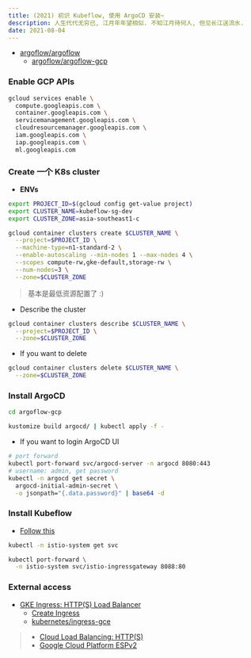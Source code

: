 ```yaml
---
title: (2021) 初识 Kubeflow, 使用 ArgoCD 安装~
description: 人生代代无穷已, 江月年年望相似. 不知江月待何人, 但见长江送流水.
date: 2021-08-04
---
```


* [argoflow/argoflow](https://github.com/argoflow/argoflow)
  - [argoflow/argoflow-gcp](https://github.com/argoflow/argoflow-gcp)

### Enable GCP APIs

```zsh
gcloud services enable \
  compute.googleapis.com \
  container.googleapis.com \
  servicemanagement.googleapis.com \
  cloudresourcemanager.googleapis.com \
  iam.googleapis.com \
  iap.googleapis.com \
  ml.googleapis.com
```

### Create 一个 K8s cluster

* **ENVs**

```zsh
export PROJECT_ID=$(gcloud config get-value project)
export CLUSTER_NAME=kubeflow-sg-dev
export CLUSTER_ZONE=asia-southeast1-c
```

```zsh
gcloud container clusters create $CLUSTER_NAME \
  --project=$PROJECT_ID \
  --machine-type=n1-standard-2 \
  --enable-autoscaling --min-nodes 1 --max-nodes 4 \
  --scopes compute-rw,gke-default,storage-rw \
  --num-nodes=3 \
  --zone=$CLUSTER_ZONE
```

> 基本是最低资源配置了 :)

* Describe the cluster

```zsh
gcloud container clusters describe $CLUSTER_NAME \
  --project=$PROJECT_ID \
  --zone=$CLUSTER_ZONE
```

* If you want to delete

```zsh
gcloud container clusters delete $CLUSTER_NAME \
  --zone=$CLUSTER_ZONE
```

### Install ArgoCD

```zsh
cd argoflow-gcp
```

```zsh
kustomize build argocd/ | kubectl apply -f -
```

* If you want to login ArgoCD UI

```zsh
# port forward
kubectl port-forward svc/argocd-server -n argocd 8080:443
# username: admin, get password
kubectl -n argocd get secret \
  argocd-initial-admin-secret \
  -o jsonpath="{.data.password}" | base64 -d
```

### Install Kubeflow

* [Follow this](https://github.com/argoflow/argoflow-gcp#installing-kubeflow)

```zsh
kubectl -n istio-system get svc

kubectl port-forward \
  -n istio-system svc/istio-ingressgateway 8088:80
```

### External access

* [GKE Ingress: HTTP(S) Load Balancer](https://cloud.google.com/kubernetes-engine/docs/tutorials/http-balancer)
  - [Create Ingress](https://cloud.google.com/kubernetes-engine/docs/tutorials/http-balancer#creating_an_ingress_resource)
  - [kubernetes/ingress-gce](https://github.com/kubernetes/ingress-gce)

> * [Cloud Load Balancing: HTTP(S)](https://cloud.google.com/load-balancing/docs/https)
> * [Google Cloud Platform ESPv2](https://github.com/GoogleCloudPlatform/esp-v2)
